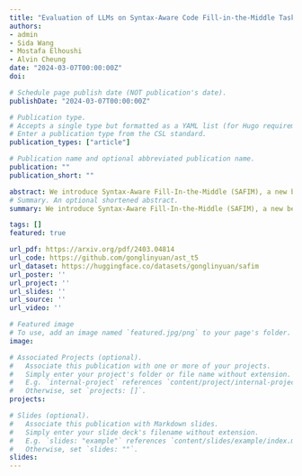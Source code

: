 ```yaml
---
title: "Evaluation of LLMs on Syntax-Aware Code Fill-in-the-Middle Tasks"
authors:
- admin
- Sida Wang
- Mostafa Elhoushi
- Alvin Cheung
date: "2024-03-07T00:00:00Z"
doi:

# Schedule page publish date (NOT publication's date).
publishDate: "2024-03-07T00:00:00Z"

# Publication type.
# Accepts a single type but formatted as a YAML list (for Hugo requirements).
# Enter a publication type from the CSL standard.
publication_types: ["article"]

# Publication name and optional abbreviated publication name.
publication: ""
publication_short: ""

abstract: We introduce Syntax-Aware Fill-In-the-Middle (SAFIM), a new benchmark for evaluating Large Language Models (LLMs) on the code Fill-in-the-Middle (FIM) task. This benchmark focuses on syntax-aware completions of program structures such as code blocks and conditional expressions, and includes 17,720 examples from multiple programming languages, sourced from recent code submissions after April 2022 to minimize data contamination. SAFIM provides a robust framework with various prompt designs and novel syntax-aware post-processing techniques, facilitating accurate and fair comparisons across LLMs. Our comprehensive evaluation of 15 LLMs shows that FIM pretraining not only enhances FIM proficiency but also improves Left-to-Right (L2R) inference using LLMs. Our findings challenge conventional beliefs and suggest that pretraining methods and data quality have more impact than model size. SAFIM thus serves as a foundational platform for future research in effective pretraining strategies for code LLMs. The evaluation toolkit and dataset are available at [https://github.com/gonglinyuan/safim](https://github.com/gonglinyuan/safim), and the leaderboard is available at [https://safimbenchmark.com/](https://safimbenchmark.com/).
# Summary. An optional shortened abstract.
summary: We introduce Syntax-Aware Fill-In-the-Middle (SAFIM), a new benchmark for evaluating Large Language Models (LLMs) on the code Fill-in-the-Middle (FIM) task.

tags: []
featured: true

url_pdf: https://arxiv.org/pdf/2403.04814
url_code: https://github.com/gonglinyuan/ast_t5
url_dataset: https://huggingface.co/datasets/gonglinyuan/safim
url_poster: ''
url_project: ''
url_slides: ''
url_source: ''
url_video: ''

# Featured image
# To use, add an image named `featured.jpg/png` to your page's folder. 
image:

# Associated Projects (optional).
#   Associate this publication with one or more of your projects.
#   Simply enter your project's folder or file name without extension.
#   E.g. `internal-project` references `content/project/internal-project/index.md`.
#   Otherwise, set `projects: []`.
projects:

# Slides (optional).
#   Associate this publication with Markdown slides.
#   Simply enter your slide deck's filename without extension.
#   E.g. `slides: "example"` references `content/slides/example/index.md`.
#   Otherwise, set `slides: ""`.
slides:
---
```

